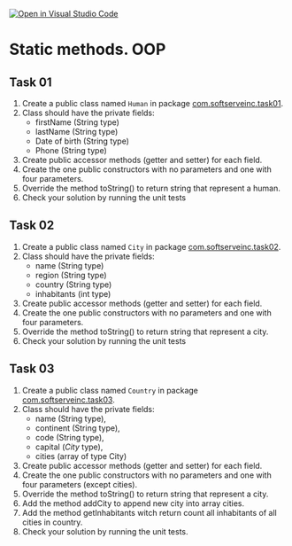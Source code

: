 [![Open in Visual Studio Code](https://classroom.github.com/assets/open-in-vscode-f059dc9a6f8d3a56e377f745f24479a46679e63a5d9fe6f495e02850cd0d8118.svg)](https://classroom.github.com/online_ide?assignment_repo_id=6738835&assignment_repo_type=AssignmentRepo)
# Static methods. OOP

## Task 01

1. Create a public class named `Human` in package [com.softserveinc.task01](src/main/java/com/softserveinc/task01).
2. Class should have the private fields:
    - firstName (String type)
    - lastName (String type)
    - Date of birth (String type)
    - Phone (String type)
3. Create public accessor methods (getter and setter) for each field.
4. Create the one public constructors with no parameters and one with four parameters.
5. Override the method toString() to return string that represent a human.
6. Check your solution by running the unit tests

## Task 02

1. Create a public class named `City` in package [com.softserveinc.task02](src/main/java/com/softserveinc/task02).
2. Class should have the private fields:
    - name (String type)
    - region (String type)
    - country (String type)
    - inhabitants (int type)
3. Create public accessor methods (getter and setter) for each field.
4. Create the one public constructors with no parameters and one with four parameters.
5. Override the method toString() to return string that represent a city.
6. Check your solution by running the unit tests

## Task 03

1. Create a public class named `Country` in package [com.softserveinc.task03](src/main/java/com/softserveinc/task03).
2. Class should have the private fields:
    - name (String type),
    - continent (String type),
    - code (String type),
    - capital (*City* type),
    - cities (array of type City)
3. Create public accessor methods (getter and setter) for each field.
4. Create the one public constructors with no parameters and one with four parameters (except cities).
5. Override the method toString() to return string that represent a city.
6. Add the method addCity to append new city into array cities.
7. Add the method getInhabitants witch return count all inhabitants of all cities in country.
8. Check your solution by running the unit tests.
